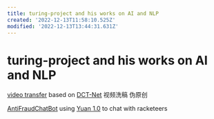 ```yaml
---
title: turing-project and his works on AI and NLP
created: '2022-12-13T11:58:10.525Z'
modified: '2022-12-13T13:44:31.631Z'
---
```


# turing-project and his works on AI and NLP

[video transfer](https://github.com/Turing-Project/AI-Video-Transfer) based on [DCT-Net](https://github.com/menyifang/DCT-Net) 视频洗稿 伪原创

[AntiFraudChatBot](https://github.com/Turing-Project/AntiFraudChatBot) using [Yuan 1.0]() to chat with racketeers
